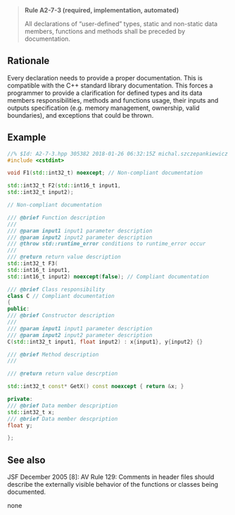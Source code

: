 > **Rule A2-7-3 (required, implementation, automated)**
>
> All declarations of “user-defined” types, static and non-static data
> members, functions and methods shall be preceded by documentation.

## Rationale

Every declaration needs to provide a proper documentation.
This is compatible with the C++ standard library documentation. This forces a
programmer to provide a clarification for defined types and its data members
responsibilities, methods and functions usage, their inputs and outputs specification
(e.g. memory management, ownership, valid boundaries), and exceptions that could
be thrown.

## Example

```cpp
//% $Id: A2-7-3.hpp 305382 2018-01-26 06:32:15Z michal.szczepankiewicz $
#include <cstdint>

void F1(std::int32_t) noexcept; // Non-compliant documentation

std::int32_t F2(std::int16_t input1,
std::int32_t input2);

// Non-compliant documentation

/// @brief Function description
///
/// @param input1 input1 parameter description
/// @param input2 input2 parameter description
/// @throw std::runtime_error conditions to runtime_error occur
///
/// @return return value description
std::int32_t F3(
std::int16_t input1,
std::int16_t input2) noexcept(false); // Compliant documentation

/// @brief Class responsibility
class C // Compliant documentation
{
public:
/// @brief Constructor description
///
/// @param input1 input1 parameter description
/// @param input2 input2 parameter description
C(std::int32_t input1, float input2) : x{input1}, y{input2} {}

/// @brief Method description
///

/// @return return value descrption

std::int32_t const* GetX() const noexcept { return &x; }

private:
/// @brief Data member descpription
std::int32_t x;
/// @brief Data member descpription
float y;

};

```

## See also

JSF December 2005 [8]: AV Rule 129: Comments in header files should describe
the externally visible behavior of the functions or classes being documented.

none
